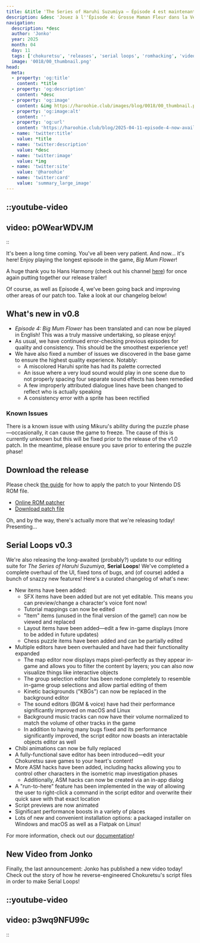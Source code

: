 ```yaml
---
title: &title 'The Series of Haruhi Suzumiya – Épisode 4 est maintenant disponible! (Et Plus!)'
description: &desc 'Jouez à l''Épisode 4: Grosse Maman Fleur dans la Version 0.8 du Patch Anglais de Suzumiya Haruhi no Chokuretsu''s , disponible maintenant! Aussi, jetez un coup d''oeil à la nouvelle version de Serial Loops et la dernière vidéo de ROM hacking de Jonko!'
navigation:
  description: *desc
  author: 'Jonko'
  year: 2025
  month: 04
  day: 11
  tags: ['chokuretsu', 'releases', 'serial loops', 'romhacking', 'video']
  image: '0018/00_thumbnail.png'
head:
  meta:
  - property: 'og:title'
    content: *title
  - property: 'og:description'
    content: *desc
  - property: 'og:image'
    content: &img https://haroohie.club/images/blog/0018/00_thumbnail.png
  - property: 'og:image:alt'
    content: ''
  - property: 'og:url'
    content: 'https://haroohie.club/blog/2025-04-11-episode-4-now-available'
  - name: 'twitter:title'
    value: *title
  - name: 'twitter:description'
    value: *desc
  - name: 'twitter:image'
    value: *img
  - name: 'twitter:site'
    value: '@haroohie'
  - name: 'twitter:card'
    value: 'summary_large_image'
---
```


::youtube-video
----
video: pOWearWDVJM
----
::

It's been a long time coming. You've all been very patient. And now... it's here! Enjoy playing the longest episode in the game, *Big Mum Flower*!

A huge thank you to Hans Harmony (check out his channel [here](https://www.youtube.com/@ManaSenpaiSeries)) for once again putting together our release trailer!

Of course, as well as Episode 4, we've been going back and improving other areas of our patch too. Take a look at our changelog below!

## What's new in v0.8
* *Episode 4: Big Mum Flower* has been translated and can now be played in English! This was a truly massive undertaking, so please enjoy!
* As usual, we have continued error-checking previous episodes for quality and consistency. This should be the smoothest experience yet!
* We have also fixed a number of issues we discovered in the base game to ensure the highest quality experience. Notably:
  - A miscolored Haruhi sprite has had its palette corrected
  - An issue where a very loud sound would play in one scene due to not properly spacing four separate sound effects has been remedied
  - A few improperly attributed dialogue lines have been changed to reflect who is actually speaking
  - A consistency error with a sprite has been rectified

### Known Issues
There is a known issue with using Mikuru's ability during the puzzle phase&mdash;occasionally, it can cause the game to freeze. The cause of this is currently
unknown but this will be fixed prior to the release of the v1.0 patch. In the meantime, please ensure you save prior to entering the puzzle phase! 

## Download the release
Please check [the guide](/chokuretsu/guide) for how to apply the patch to your Nintendo DS ROM file.

* [Online ROM patcher](/chokuretsu/patch)
* [Download patch file](https://github.com/haroohie-club/ChokuretsuTranslationRelease/releases/latest)

Oh, and by the way, there's actually more that we're releasing today! Presenting...

## Serial Loops v0.3
We're also releasing the long-awaited (probably?) update to our editing suite for *The Series of Haruhi Suzumiya*, **Serial Loops**! We've completed a complete
overhaul of the UI, fixed tons of bugs, and (of course) added a bunch of snazzy new features! Here's a curated changelog of what's new:

* New items have been added:
  - SFX items have been added but are not yet editable. This means you can preview/change a character's voice font now!
  - Tutorial mappings can now be edited
  - "Item" items (unused in the final version of the game!) can now be viewed and replaced
  - Layout items have been added&mdash;edit a few in-game displays (more to be added in future updates)
  - Chess puzzle items have been added and can be partially edited
* Multiple editors have been overhauled and have had their functionality expanded
  - The map editor now displays maps pixel-perfectly as they appear in-game and allows you to filter the content by layers; you can also now visualize things like interactive objects
  - The group selection editor has been redone completely to resemble in-game group selections and allow partial editing of them
  - Kinetic backgrounds ("KBGs") can now be replaced in the background editor
  - The sound editors (BGM & voice) have had their performance significantly improved on macOS and Linux
  - Background music tracks can now have their volume normalized to match the volume of other tracks in the game
  - In addition to having many bugs fixed and its performance significantly improved, the script editor now boasts an interactable objects editor as well
* Chibi animations can now be fully replaced
* A fully-functional save editor has been introduced&mdash;edit your Chokuretsu save games to your heart's content!
* More ASM hacks have been added, including hacks allowing you to control other characters in the isometric map investigation phases
  - Additionally, ASM hacks can now be created via an in-app dialog
* A "run-to-here" feature has been implemented in the way of allowing the user to right-click a command in the script editor and overwrite their quick save with that exact location
* Script previews are now animated
* Significant performance boosts in a variety of places
* Lots of new and convenient installation options: a packaged installer on Windows and macOS as well as a Flatpak on Linux!

For more information, check out our [documentation](/chokuretsu/serial-loops)!

## New Video from Jonko
Finally, the last announcement: Jonko has published a new video today! Check out the story of how he reverse-engineered Chokuretsu's script files in order to make Serial Loops!

::youtube-video
----
video: p3wq9NFU99c
----
::